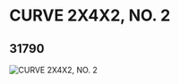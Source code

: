 # CURVE 2X4X2, NO. 2
## 31790
![CURVE 2X4X2, NO. 2](https://lc-www-live-s.legocdn.com/media/bricks/5/2/6179260.jpg)